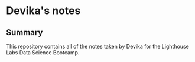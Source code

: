 # Devika's notes
## Summary 

This repository contains all of the notes taken by Devika for the Lighthouse Labs Data Science Bootcamp.
